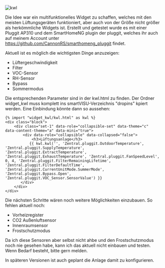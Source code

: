 <img alt="kwl" src="https://user-images.githubusercontent.com/47775739/158055191-ee90635b-360a-4afb-a6d3-38637e70a566.png">

Die Idee war ein multifunktionelles Widget zu schaffen, welches mit den meisten Lüftungsgeräten funktioniert, aber auch von der Größe nicht größer als herkömmliche Widgets ist. Erstellt und getestet wurde es mit einer Pluggit AP310 und dem SmartHomeNG plugin der pluggit, welches ihr auch auf meinem Account unter https://github.com/CannonRS/smarthomeng_pluggit findet.

Aktuell ist es möglich die wichtigsten Dinge anzuzeigen:

- Lüftergeschwindigkeit
- Filter
- VOC-Sensor
- RH-Sensor
- Bypass
- Sommermodus

Die entsprechenden Parameter sind in der kwl.html zu finden. Der Ordner widget_kwl muss komplett ins smartVISU-Verzeichnis "dropins" kpiert werden. Eine Einbindung könnte dann so aussehen:

    {% import "widget_kwl/kwl.html" as kwl %}
    <div class="block">
        <div class="set-1" data-role="collapsible-set" data-theme="c" data-content-theme="a" data-mini="true">
            <div data-role="collapsible" data-collapsed="false">
                <h3>Lüftungsanlage</h3>
               {{ kwl.kwl('', 'Zentral.pluggit.OutdoorTemperature', 'Zentral.pluggit.SupplyTemperature', 'Zentral.pluggit.ExtractTemperature', 'Zentral.pluggit.ExhaustTemperature', 'Zentral.pluggit.FanSpeedLevel', 0, 4, 'Zentral.pluggit.FilterRemainingLifetime', 'Zentral.pluggit.FilterDefaultTime', 'Zentral.pluggit.CurrentUnitMode.SummerMode', 'Zentral.pluggit.Bypass.Open', 'Zentral.pluggit.VOC_Sensor.SensorValue') }}
           </div>
        </div>
    </div>

Die nächsten Schritte wären noch weitere Möglichkeiten einzubauen. So fehlen aktuell noch:

- Vorheizregister
- CO2 Außenluftsensor
- Innenraumsensor
- Frostschutzmodus

Da ich diese Sensoren aber selbst nicht ahbe und den Frostschutzmodus noch nie gesehen habe, kann ich das aktuell nicht einbauen und testen. Wenn Bedarf besteht, bitte gern melden.

In späteren Versionen ist auch geplant die Anlage damit zu konfigurieren.

